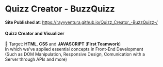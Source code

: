 # Quizz Creator - BuzzQuizz
**Site Published at**: https://rayyventura.github.io/Quizz_Creator_-BuzzQuizz-/


#### Quizz Creator and Visualizer </br>
🎯 Target: **HTML**, **CSS** and **JAVASCRIPT** (**First Teamwork**)</br>
In which we've applied essential concepts in Front-End Development </br>
(Such as DOM Manipulation, Responsive Design, Comunication with a Server through APIs and more)
